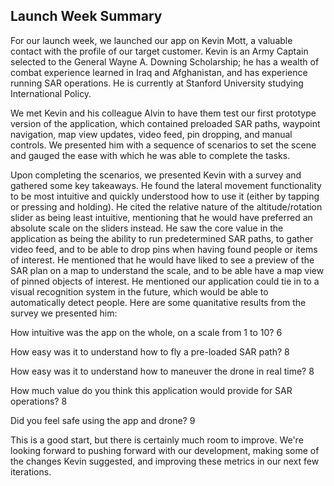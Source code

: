 ## Launch Week Summary

For our launch week, we launched our app on Kevin Mott, a valuable contact with the profile of our target customer. Kevin is an Army Captain selected to the General Wayne A. Downing Scholarship; he has a wealth of combat experience learned in Iraq and Afghanistan, and has experience running SAR operations. He is currently at Stanford University studying International Policy.

We met Kevin and his colleague Alvin to have them test our first prototype version of the application, which contained preloaded SAR paths, waypoint navigation, map view updates, video feed, pin dropping, and manual controls. We presented him with a sequence of scenarios to set the scene and gauged the ease with which he was able to complete the tasks. 

Upon completing the scenarios, we presented Kevin with a survey and gathered some key takeaways. He found the lateral movement functionality to be most intuitive and quickly understood how to use it (either by tapping or pressing and holding). He cited the relative nature of the altitude/rotation slider as being least intuitive, mentioning that he would have preferred an absolute scale on the sliders instead. He saw the core value in the application as being the ability to run predetermined SAR paths, to gather video feed, and to be able to drop pins when having found people or items of interest. He mentioned that he would have liked to see a preview of the SAR plan on a map to understand the scale, and to be able have a map view of pinned objects of interest. He mentioned our application could tie in to a visual recognition system in the future, which would be able to automatically detect people. Here are some quanitative results from the survey we presented him:

How intuitive was the app on the whole, on a scale from 1 to 10? 6

How easy was it to understand how to fly a pre-loaded SAR path? 8

How easy was it to understand how to maneuver the drone in real time? 8

How much value do you think this application would provide for SAR operations? 8

Did you feel safe using the app and drone? 9

This is a good start, but there is certainly much room to improve. We're looking forward to pushing forward with our development, making some of the changes Kevin suggested, and improving these metrics in our next few iterations.
